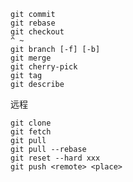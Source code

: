 ```shell
git commit
git rebase
git checkout
^ ~
git branch [-f] [-b]
git merge
git cherry-pick
git tag
git describe
```



远程

```shell
git clone
git fetch
git pull
git pull --rebase
git reset --hard xxx
git push <remote> <place>
```



